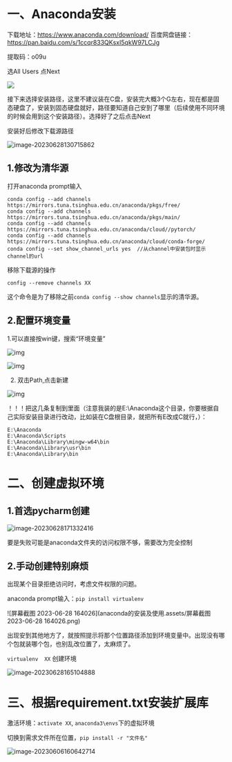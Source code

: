 # 一、Anaconda安装

下载地址：https://www.anaconda.com/download/
百度网盘链接：https://pan.baidu.com/s/1ccqr833QKsxI5qkW97LCJg

提取码：o09u



选All Users 点Next

![](anaconda的安装及使用.assets/image-20230628125204042.png)

接下来选择安装路径，这里不建议装在C盘，安装完大概3个G左右，现在都是固态硬盘了，安装到固态硬盘就好，路径要知道自己安到了哪里（后续使用不同环境的时候会用到这个安装路径）。选择好了之后点击Next

安装好后修改下载源路径

![image-20230628130715862](anaconda的安装及使用.assets/image-20230628130715862.png)

## 1.修改为清华源

打开anaconda prompt输入

```
conda config --add channels https://mirrors.tuna.tsinghua.edu.cn/anaconda/pkgs/free/
conda config --add channels https://mirrors.tuna.tsinghua.edu.cn/anaconda/pkgs/main/
conda config --add channels https://mirrors.tuna.tsinghua.edu.cn/anaconda/cloud//pytorch/
conda config --add channels https://mirrors.tuna.tsinghua.edu.cn/anaconda/cloud/conda-forge/
conda config --set show_channel_urls yes  //从channel中安装包时显示channel的url
```

移除下载源的操作

```
config --remove channels XX
```

这个命令是为了移除之前`conda config --show channels`显示的清华源。

## 2.配置环境变量

1.可以直接按win键，搜索“环境变量”

![img](anaconda的安装及使用.assets/95cbb4395f404c96b8cb3f8b491a8ea6-1693127141144.png)

 ![img](anaconda的安装及使用.assets/e7e2af85be584d409b08340ff3a762a2-1693127145687.png)

2. 双击Path,点击新建

![img](anaconda的安装及使用.assets/ac003905f2094b06b70a7f16ce8bdd68-1693127147957.png)



！！！把这几条复制到里面（注意我装的是E:\Anaconda这个目录，你要根据自己实际安装目录进行改动，比如装在C盘根目录，就把所有E改成C就行，）：

```
E:\Anaconda 
E:\Anaconda\Scripts 
E:\Anaconda\Library\mingw-w64\bin
E:\Anaconda\Library\usr\bin 
E:\Anaconda\Library\bin
```



# 二、创建虚拟环境

## 1.首选pycharm创建

![image-20230628171332416](anaconda的安装及使用.assets/image-20230628171332416.png)

要是失败可能是anaconda文件夹的访问权限不够，需要改为完全控制

## 2.手动创建特别麻烦

出现某个目录拒绝访问时，考虑文件权限的问题。

anaconda prompt输入：`pip install virtualenv`

![屏幕截图 2023-06-28 164026](anaconda的安装及使用.assets/屏幕截图 2023-06-28 164026.png)

出现安到其他地方了，就按照提示将那个位置路径添加到环境变量中。出现没有哪个包就装哪个包，也别乱改位置了，太麻烦了。

`virtualenv  XX` 创建环境

![image-20230628165104888](anaconda的安装及使用.assets/image-20230628165104888.png)

# 三、根据requirement.txt安装扩展库

激活环境：`activate XX`,	`anaconda3\envs`下的虚拟环境

切换到需求文件所在位置，`pip install -r "文件名"`

![image-20230606160642714](anaconda的安装及使用.assets/image-20230606160642714.png)









